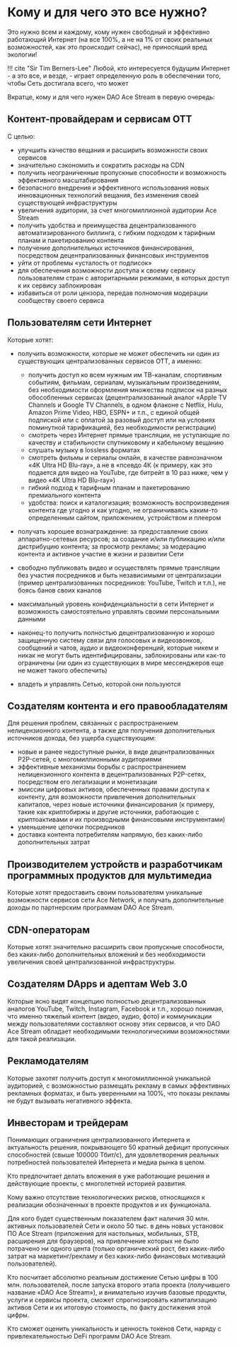 # Кому и для чего это все нужно?

Это нужно всем и каждому, кому нужен свободный и эффективно работающий Интернет (на все 100%, а не на 1% от своих реальных возможностей, как это происходит сейчас), не приносящий вред экологии!

!!! cite "Sir Tim Berners-Lee"
    Любой, кто интересуется будущим Интернет - а это все, и везде, - играет определенную роль в обеспечении того, чтобы Сеть достигала всего, что может

Вкратце, кому и для чего нужен DAO Ace Stream в первую очередь:


## Контент-провайдерам и сервисам ОТТ

С целью:

*   улучшить качество вещания и расширить возможности своих сервисов
*   значительно сэкономить и сократить расходы на CDN
*   получить неограниченные пропускные способности и возможность эффективного масштабирования
*   безопасного внедрения и эффективного использования новых инновационных технологий вещания, без изменения своей существующей инфраструктуры
*   увеличения аудитории, за счет многомиллионной аудитории Ace Stream
*   получить удобства и преимущества децентрализованного автоматизированного биллинга, с гибким подходом к тарифным планам и пакетированию контента
*   получение дополнительных источников финансирования, посредством децентрализованных финансовых инструментов
*   уйти от проблемы «усталость от подписок»
*   для обеспечения возможности доступа к своему сервису пользователям стран с авторитарными режимами, в которых доступ к их сервису заблокирован
*   избавиться от роли цензора, передав полномочия модерации сообществу своего сервиса

## Пользователям сети Интернет

Которые хотят:

*   получить возможности, которые не может обеспечить ни один из существующих централизованных сервисов ОТТ, а именно:
    *   получить доступ ко всем нужным им ТВ-каналам, спортивным событиям, фильмам, сериалам, музыкальным произведениям, без необходимости оформления множества подписок на разных обособленных сервисах (децентрализованный аналог «Apple TV Channels и Google TV Channels, в одном флаконе с Netflix, Hulu, Amazon Prime Video, HBO, ESPN+ и т.п., с единой общей подпиской или с оплатой за разовый доступ или на условиях поминутной тарификацией, без необходимости регистрации)
    *   смотреть через Интернет прямые трансляции, не уступающие по качеству и стабильности спутниковому и кабельному вещанию
    *   слушать музыку в lossless форматах
    *   смотреть фильмы и сериалы онлайн, в качестве равнозначном «4K Ultra HD Blu-ray», а не в «псевдо 4К (к примеру, как это подается для видео на YouTube, где битрейт в 10 раз ниже, чем у видео «4K Ultra HD Blu-ray»)
    *   гибкий подход к тарифным планам и пакетированию премиального контента
    *   удобства: поиск и каталогизация; возможность воспроизведения контента где угодно и как угодно, не ограничиваясь каким-то определенным сайтом, приложением, устройством и плеером

*   получать хорошее вознаграждение: за предоставление своих аппаратно-сетевых ресурсов; за создание и/или публикацию и/или дистрибуцию контента; за просмотр рекламы; за модерацию контента и активное участие в жизни и развитии Сети
*   свободно публиковать видео и осуществлять прямые трансляции без участия посредников и быть независимыми от централизации (пример централизованных посредников: YouTube, Twitch и т.п.), не боясь банов своих каналов
*   максимальный уровень конфиденциальности в сети Интернет и возможность самостоятельно управлять своими персональными данными
*   наконец-то получить полностью децентрализованную и хорошо защищенную систему связи для голосовых и видеозвонков, сообщений и чатов, аудио и видеоконференций, которые никем и никак не могут быть идентифицированы, заблокированы или как-то ограничены (ни один из существующих в мире мессенджеров еще не может такого обеспечить)
*   владеть и управлять Сетью, которой они пользуются


## Создателям контента и его правообладателям

Для решения проблем, связанных с распространением нелицензионного контента, а также для получения дополнительных источников дохода, без ущерба существующим:

- новые и ранее недоступные рынки, в виде децентрализованных P2P-сетей, с многомиллионными аудиториями
- эффективные механизмы борьбы с распространением нелицензионного контента в децентрализованных P2P-сетях, посредством его легализации и монетизации
- эмиссии цифровых активов, обеспеченных правами доступа к контенту, для возможности привлечения дополнительных капиталов, через новые источники финансирования (к примеру, такие как криптобиржы и другие источники, работающие с криптоактивами и их производными финансовыми инструментами)
- уменьшение цепочки посредников
- доставка контента потребителям напрямую, без каких-либо дополнительных затрат


## Производителем устройств и разработчикам программных продуктов для мультимедиа

Которые хотят предоставить своим пользователям уникальные возможности сервисов сети Ace Network, и получать дополнительные доходы по партнерским программам DAO Ace Stream.


## CDN-операторам

Которые хотят значительно расширить свои пропускные способности, без каких-либо дополнительных вложений и без необходимости увеличения своей централизованной инфраструктуры.


## Создателям DApps и адептам Web 3.0

Которые ясно видят концепцию полностью децентрализованных аналогов YouTube, Twitch, Instagram, Facebook и т.п., хорошо понимая, что именно тяжелый контент (видео, аудио, фото) и коммуникации между пользователями составляют основу этих сервисов, и что DAO Ace Stream обладает необходимыми технологическими возможностями для такой реализации.


## Рекламодателям

Которые захотят получить доступ к многомиллионной уникальной аудиторией, с возможностью размещать рекламу в самых эффективных рекламных форматах, и быть уверенными на 100%, что показы рекламы не будут вызывать негативного эффекта.


## Инвесторам и трейдерам

Понимающих ограничения централизованного Интернета и актуальность решения, покрывающего 50 кратный дефицит пропускных способностей (свыше 100000 Тбит/c), для удовлетворения реальных потребностей пользователей Интернета и медиа рынка в целом.

Кто предпочитает делать вложения в уже работающие решения и действующие проекты, с многолетней историей развития.

Кому важно отсутствие технологических рисков, относящихся к реализации обозначенных в проекте продуктов и их функционала.

Для кого будет существенным показателем факт наличия 30 млн. активных пользователей Сети и около 50 тыс. в день новых установок ПО Ace Stream (приложения для настольных, мобильных, STB, расширения для браузеров), на привлечение которых не было потрачено ни одного цента (только органический рост, без каких-либо затрат на маркетинг/рекламу и без каких-либо финансовых мотиваций пользователей).

Кто посчитает абсолютно реальным достижение Сетью цифры в 100 млн. пользователей, после запуска второго этапа проекта (получившего название «DAO Ace Stream»), и внимательно изучив базовые продукты, услуги и сервисы проекта, сможет спрогнозировать капитализацию активов Сети и их итоговую стоимость, по факту достижения этой цифры.

Кто сможет оценить уникальность и ценность токенов Сети, наряду с привлекательностью DeFi программ DAO Ace Stream.
